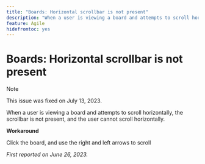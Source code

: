 ```yaml
---
title: "Boards: Horizontal scrollbar is not present"
description: "When a user is viewing a board and attempts to scroll horizontally, the scrollbar is not present, and the user cannot scroll horizontally."
feature: Agile
hidefromtoc: yes
---
```


# Boards: Horizontal scrollbar is not present

>[!NOTE]
>
>This issue was fixed on July 13, 2023.

When a user is viewing a board and attempts to scroll horizontally, the scrollbar is not present, and the user cannot scroll horizontally.

**Workaround**

Click the board, and use the right and left arrows to scroll

_First reported on June 26, 2023._

